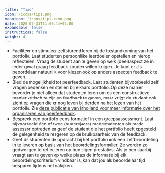 ```yaml
---
title: "Tips"
icon: /icons/tips.png
menuicon: /icons/tips-menu.png
date: 2020-07-31T11:05:44+02:00
expandable: false
instructions: false
weight: 4
---
```


*	Faciliteer en stimuleer zelfsturend leren bij de totstandkoming van het portfolio. Laat studenten persoonlijke leerdoelen opstellen en hierop reflecteren. Vraag de student aan te geven op welk (deel)aspect ze in ieder geval graag feedback zouden willen krijgen. Je kunt er als beoordelaar natuurlijk voor kiezen ook op andere aspecten feedback te geven. 
*	Bied de mogelijkheid tot peerfeedback. Laat studenten bijvoorbeeld zelf vragen bedenken en stellen bij elkaars portfolio. Op deze manier bevorder je niet alleen dat studenten leren om op een constructieve manier kritisch te zijn en feedback te geven, maar krijgt de student ook zicht op vragen die er nog leven bij derden na het lezen van het portfolio. Zie [deze publicatie van Inholland voor meer informatie over het organiseren van peerfeedback](https://www.inholland.nl/media/18717/inh_factsheet-peerreview_a4-nl-digitaal.pdf).
*	Bespreek een portfolio eens formatief in een groepsassessment. Laat bijvoorbeeld één of twee (ouderejaars) medestudenten als mede-assessor optreden en geef de student die het portfolio heeft opgesteld de gelegenheid te reageren op de bruikbaarheid van de feedback. 
*	Geef de studenten de opdracht bij het portfolio ook een zelfbeoordeling in te leveren op basis van het beoordelingsformulier. Ze worden zo gedwongen te reflecteren op hun eigen prestaties. Als je hen daarbij vraagt aan te geven op welke plaats de informatie bij elk beoordelingscriterium vindbaar is, kan dat jou als beoordelaar tijd besparen tijdens het nakijken.
